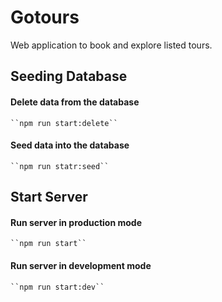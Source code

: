 # Gotours
Web application to book and explore listed tours.

## Seeding Database
#### Delete data from the database
    ``npm run start:delete``
#### Seed data into the database
    ``npm run statr:seed``
## Start Server
#### Run server in production mode
    ``npm run start``
#### Run server in development mode
    ``npm run start:dev``